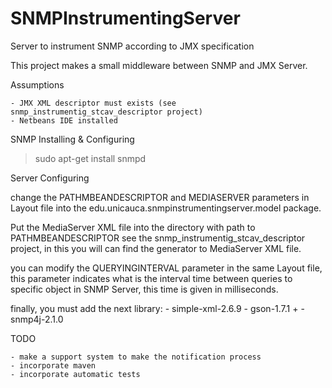 SNMPInstrumentingServer
=======================

Server to instrument SNMP according to JMX specification

This project makes a small middleware between SNMP and JMX Server.

Assumptions

	- JMX XML descriptor must exists (see snmp_instrumentig_stcav_descriptor project)
	- Netbeans IDE installed

SNMP Installing & Configuring
> sudo apt-get install snmpd

Server Configuring

change the PATHMBEANDESCRIPTOR and MEDIASERVER parameters in Layout file into the edu.unicauca.snmpinstrumentingserver.model package.

Put the MediaServer XML file into the directory with path to PATHMBEANDESCRIPTOR see the snmp_instrumentig_stcav_descriptor project, in this you will can find the generator to MediaServer XML file.

you can modify the QUERYINGINTERVAL parameter in the same Layout file, this parameter indicates what is the interval time between queries to specific object in SNMP Server, this time is given in milliseconds.

finally, you must add the next library:
	- simple-xml-2.6.9
	- gson-1.7.1 +
	- snmp4j-2.1.0

TODO

	- make a support system to make the notification process
	- incorporate maven 
	- incorporate automatic tests
